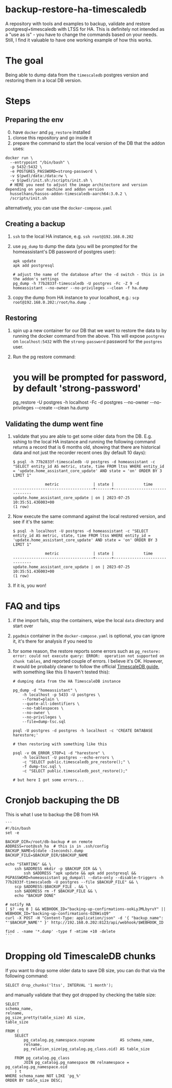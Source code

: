 # backup-restore-ha-timescaledb

A repository with tools and examples to backup, validate and restore postgresql+timescaledb with LTSS for HA. This is definitely not intended as a "use as is" - you have to change the commands based on your needs. Still, I find it valuable to have one working example of how this works.

# The goal

Being able to dump data from the `timescaledb` postgres version and restoring them in a local DB version.

# Steps

## Preparing the env

0. have `docker` and `pg_restore` installed
1. clonse this repository and go inside it
2. prepare the command to start the local version of the DB that the addon uses:

```
docker run \
  --entrypoint "/bin/bash" \
  -p 5432:5432 \
  -e POSTGRES_PASSWORD=strong-password \
  -v $(pwd)/data:/data:rw \
  -v $(pwd)/init.sh:/scripts/init.sh \
  # HERE you need to adjust the image architectore and version depending on your machine and addon version
  husselhans/hassos-addon-timescaledb-aarch64:3.0.2 \
  /scripts/init.sh
```

alternatively, you can use the `docker-compose.yaml`

## Creating a backup

1. `ssh` to the local HA instance, e.g. `ssh root@192.168.0.202`
2. use `pg_dump` to dump the data (you will be prompted for the homeassistant's DB password of postgres user):

    ```
   apk update
   apk add postgresql

   # adjust the name of the database after the -d switch - this is in the addon's settings
   pg_dump -h 77b2833f-timescaledb -U postgres -Fc -Z 9 -d homeassistant --no-owner --no-privileges --clean -f ha.dump
   ```

3. copy the dump from HA instance to your localhost, e.g.: `scp root@192.168.0.202:/root/ha.dump .`

## Restoring

1. spin up a new container for our DB that we want to restore the data to by running the docker command from the above. This will expose `postgres` on `localhost:5432` with the `strong-password` password for the `postgres` user.
2. Run the pg restore command:

    # you will be prompted for password, by default 'strong-password'
    pg_restore -U postgres -h localhost -Fc -d postgres --no-owner --no-privileges --create --clean ha.dump

## Validating the dump went fine

1.  validate that you are able to get some older data from the DB. E.g. sshing to the local HA instance and running the following command returns a record that is 6 months old, showing that there are historical data and not just the recorder recent ones (by default 10 days):

    ```
    $ psql -h 77b2833f-timescaledb -U postgres -d homeassistant -c "SELECT entity_id AS metric, state, time FROM ltss WHERE entity_id = 'update.home_assistant_core_update' AND state = 'on' ORDER BY 3 LIMIT 1"

                  metric               | state |             time
    -----------------------------------+-------+-------------------------------
    update.home_assistant_core_update | on | 2023-07-25 10:35:51.436003+00
    (1 row)
    ```

2.  Now execute the same command against the local restored version, and see if it's the same:

    ```
    $ psql -h localhost -U postgres -d homeassistant -c "SELECT entity_id AS metric, state, time FROM ltss WHERE entity_id = 'update.home_assistant_core_update' AND state = 'on' ORDER BY 3 LIMIT 1"

                  metric               | state |             time
    -----------------------------------+-------+-------------------------------
    update.home_assistant_core_update | on | 2023-07-25 10:35:51.436003+00
    (1 row)
    ```

3.  If it is, you won!

# FAQ and tips

1. if the import fails, stop the containers, wipe the local `data` directory and start over
2. `pgadmin` container in the `docker-compose.yaml` is optional, you can ignore it, it's there for analysis if you need to
3. for some reason, the restore reports some errors such as `pg_restore: error: could not execute query: ERROR:  operation not supported on chunk tables`, and reported couple of errors. I believe it's OK. However, it would be probably cleaner to follow the official [TimescaleDB guide](https://docs.timescale.com/migrate/latest/pg-dump-and-restore/pg-dump-restore-from-timescaledb/), with something like this (I haven't tested this):

    ```
    # dumping data from the HA TimescaleDB instance

    pg_dump -d "homeassistant" \
        -h localhost -p 5433 -U postgres \
        --format=plain \
        --quote-all-identifiers \
        --no-tablespaces \
        --no-owner \
        --no-privileges \
        --file=dump-tsc.sql

    psql -U postgres -d postgres -h localhost -c 'CREATE DATABASE harestore;'

    # then restoring with something like this

    psql -v ON_ERROR_STOP=1 -d "harestore" \
        -h localhost -U postgres --echo-errors \
        -c "SELECT public.timescaledb_pre_restore();" \
        -f dump-tsc.sql \
        -c "SELECT public.timescaledb_post_restore();"

    # but here I got some errors...
    ```

# Cronjob backuping the DB

This is what I use to backup the DB from HA

    ```
    #!/bin/bash
    set -e

    BACKUP_DIR=/root/db-backup # on remote
    ADDRESS=root@ssh_ha  # this is in .ssh/config
    BACKUP_NAME=$(date -Iseconds).dump
    BACKUP_FILE=$BACKUP_DIR/$BACKUP_NAME

    echo "STARTING" && \
        ssh $ADDRESS mkdir -p $BACKUP_DIR && \
            ssh $ADDRESS "apk update && apk add postgresql && PGPASSWORD=homeassistant pg_dumpall --data-only --disable-triggers -h 77b2833f-timescaledb -U postgres --file $BACKUP_FILE" && \
        scp $ADDRESS:$BACKUP_FILE . && \
        ssh $ADDRESS rm -f $BACKUP_FILE && \
        echo "BACKUP DONE"

    # notify HA
    [ $? -eq 0 ] && WEBHOOK_ID="backing-up-confirmations-ookLyJMLbyruY" || WEBHOOK_ID="backing-up-confirmations-OZ6WisQ9"
    curl -X POST -H "Content-Type: application/json" -d '{ "backup_name": "'$BACKUP_NAME'" }' http://192.168.0.202:8123/api/webhook/$WEBHOOK_ID

    find . -name '*.dump' -type f -mtime +10 -delete
    ```

# Dropping old TimescaleDB chunks

If you want to drop some older data to save DB size, you can do that via the following command:

    SELECT drop_chunks('ltss', INTERVAL '1 month');

and manually validate that they got dropped by checking the table size:

    SELECT
    schema_name,
    relname,
    pg_size_pretty(table_size) AS size,
    table_size

    FROM (
        SELECT
            pg_catalog.pg_namespace.nspname           AS schema_name,
            relname,
            pg_relation_size(pg_catalog.pg_class.oid) AS table_size

        FROM pg_catalog.pg_class
            JOIN pg_catalog.pg_namespace ON relnamespace = pg_catalog.pg_namespace.oid
        ) t
    WHERE schema_name NOT LIKE 'pg_%'
    ORDER BY table_size DESC;
